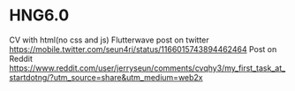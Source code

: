 # HNG6.0
CV with html(no css and js)
Flutterwave post on twitter https://mobile.twitter.com/seun4ri/status/1166015743894462464
Post on Reddit https://www.reddit.com/user/jerryseun/comments/cvqhy3/my_first_task_at_startdotng/?utm_source=share&utm_medium=web2x
